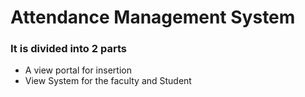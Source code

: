 # Attendance Management System

### It is divided into 2 parts 

 - A view portal for insertion
 - View System for the faculty and Student

